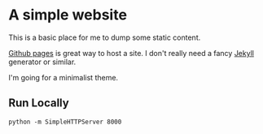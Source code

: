 # A simple website

This is a basic place for me to dump some static content.

<a href="https://pages.github.com/">Github pages</a> is great way to host a site.
I don't really need a fancy <a href="https://jekyllrb.com/">Jekyll</a> generator or similar.

I'm going for a minimalist theme.

## Run Locally

    python -m SimpleHTTPServer 8000

